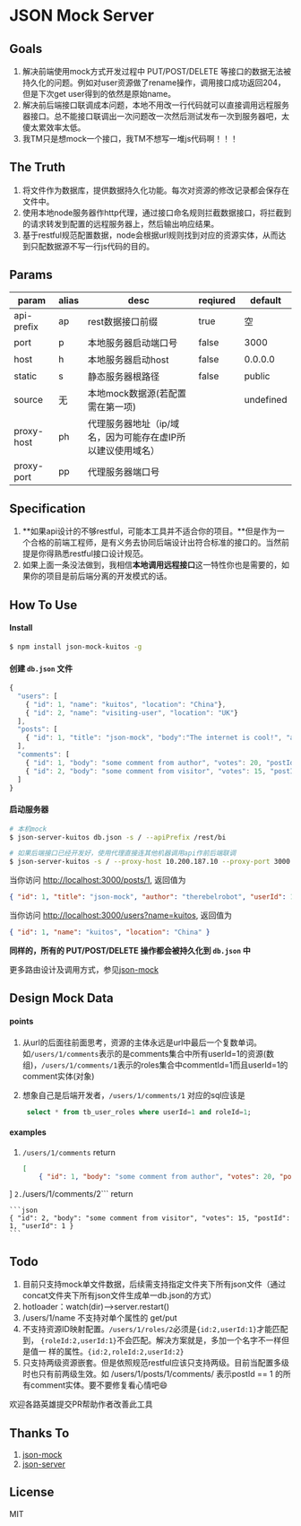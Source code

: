 # JSON Mock Server

## Goals

1. 解决前端使用mock方式开发过程中 PUT/POST/DELETE 等接口的数据无法被持久化的问题。例如对user资源做了rename操作，调用接口成功返回204，但是下次get user得到的依然是原始name。
2. 解决前后端接口联调成本问题，本地不用改一行代码就可以直接调用远程服务器接口。总不能接口联调出一次问题改一次然后测试发布一次到服务器吧，太傻太累效率太低。
3. 我TM只是想mock一个接口，我TM不想写一堆js代码啊！！！

## The Truth
1. 将文件作为数据库，提供数据持久化功能。每次对资源的修改记录都会保存在文件中。
2. 使用本地node服务器作http代理，通过接口命名规则拦截数据接口，将拦截到的请求转发到配置的远程服务器上，然后输出响应结果。
3. 基于restful规范配置数据，node会根据url规则找到对应的资源实体，从而达到只配数据源不写一行js代码的目的。

## Params
| param  | alias  | desc  | reqiured |default |
| -------------- | ---------------| ------------- | ---------- | ----|
| api-prefix | ap | rest数据接口前缀 | true| 空 |
| port | p | 本地服务器启动端口号 | false |3000 |
| host | h | 本地服务器启动host | false| 0.0.0.0 |
| static | s | 静态服务器根路径 | false | public |
| source | 无 | 本地mock数据源(若配置需在第一项) | | undefined |
| proxy-host | ph | 代理服务器地址（ip/域名，因为可能存在虚IP所以建议使用域名） ||
| proxy-port | pp | 代理服务器端口号 | |

## Specification
1. **如果api设计的不够restful，可能本工具并不适合你的项目。**但是作为一个合格的前端工程师，是有义务去协同后端设计出符合标准的接口的。当然前提是你得熟悉restful接口设计规范。
2. 如果上面一条没法做到，我相信**本地调用远程接口**这一特性你也是需要的，如果你的项目是前后端分离的开发模式的话。

## How To Use

#### Install

```bash
$ npm install json-mock-kuitos -g
```

#### 创建 `db.json` 文件

```javascript
{
  "users": [
    { "id": 1, "name": "kuitos", "location": "China"},
    { "id": 2, "name": "visiting-user", "location": "UK"}
  ],
  "posts": [
    { "id": 1, "title": "json-mock", "body":"The internet is cool!", "author": "therebelrobot", "userId": 1 }
  ],
  "comments": [
    { "id": 1, "body": "some comment from author", "votes": 20, "postId": 1, "userId": 1 },
    { "id": 2, "body": "some comment from visitor", "votes": 15, "postId": 1, "userId": 2 }
  ]
}
```

#### 启动服务器

```bash
# 本机mock
$ json-server-kuitos db.json -s / --apiPrefix /rest/bi

# 如果后端接口已经开发好，使用代理直接连其他机器调用api作前后端联调
$ json-server-kuitos -s / --proxy-host 10.200.187.10 --proxy-port 3000 --api-prefix /rest/bi
```

当你访问 [http://localhost:3000/posts/1](http://localhost:3000/posts/1), 返回值为

```json
{ "id": 1, "title": "json-mock", "author": "therebelrobot", "userId": 1 }
```
当你访问 [http://localhost:3000/users?name=kuitos](http://localhost:3000/users?name=kuitos), 返回值为

```json
{ "id": 1, "name": "kuitos", "location": "China" }
```

**同样的，所有的 PUT/POST/DELETE 操作都会被持久化到 `db.json` 中**

更多路由设计及调用方式，参见[json-mock](https://github.com/kuitos/json-mock)

## Design Mock Data
#### points
1. 从url的后面往前面思考，资源的主体永远是url中最后一个复数单词。  
	如```/users/1/comments```表示的是comments集合中所有userId=1的资源(数组)，```/users/1/comments/1```表示的roles集合中commentId=1而且userId=1的comment实体(对象)
2. 想象自己是后端开发者，```/users/1/comments/1``` 对应的sql应该是

	```sql
	 select * from tb_user_roles where userId=1 and roleId=1;
	```

#### examples
1. ```/users/1/comments```  return 
	
	```json
	[
    	{ "id": 1, "body": "some comment from author", "votes": 20, "postId": 1, "userId": 1 }
  ]
	```
2. ```/users/1/comments/2```
	return
	
	```json
	{ "id": 2, "body": "some comment from visitor", "votes": 15, "postId": 1, "userId": 1 }
	```


## Todo
1. 目前只支持mock单文件数据，后续需支持指定文件夹下所有json文件（通过concat文件夹下所有json文件生成单一db.json的方式）
2. hotloader：watch(dir)-->server.restart()
3. /users/1/name 不支持对单个属性的 get/put
4. 不支持资源ID映射配置。```/users/1/roles/2```必须是```{id:2,userId:1}```才能匹配到，	```{roleId:2,userId:1}```不会匹配。解决方案就是，多加一个名字不一样但是值一	样的属性。```{id:2,roleId:2,userId:2}```  
5. 只支持两级资源嵌套。但是依照规范restful应该只支持两级。目前当配置多级时也只有前两级生效。如 /users/1/posts/1/comments/ 表示postId == 1 的所有comment实体。要不要修复看心情吧😄

欢迎各路英雄提交PR帮助作者改善此工具

## Thanks To
1. [json-mock](https://github.com/kuitos/json-mock)
2. [json-server](https://github.com/typicode/json-server)

## License

MIT
